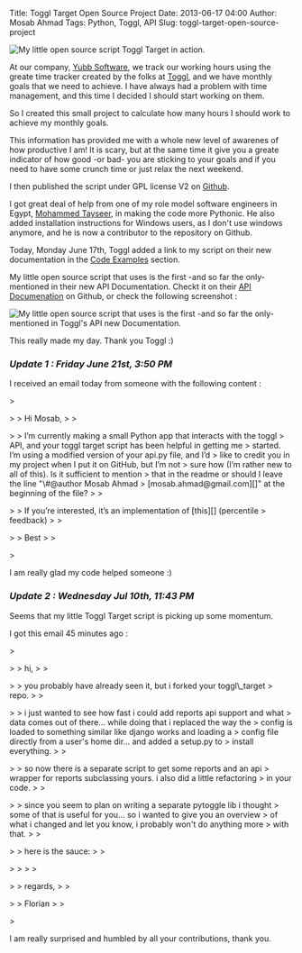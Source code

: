 Title: Toggl Target Open Source Project
Date: 2013-06-17 04:00
Author: Mosab Ahmad
Tags: Python, Toggl, API
Slug: toggl-target-open-source-project

![My little open source script Toggl Target in action.][]

</p>

At our company, [Yubb Software][], we track our working hours using the
greate time tracker created by the folks at [Toggl][], and we have
monthly goals that we need to achieve. I have always had a problem with
time management, and this time I decided I should start working on them.

</p>

So I created this small project to calculate how many hours I should
work to achieve my monthly goals.

This information has provided me with a whole new level of awarenes of
how productive I am! It is scary, but at the same time it give you a
greate indicator of how good -or bad- you are sticking to your goals and
if you need to have some crunch time or just relax the next weekend.

</p>

I then published the script under GPL license V2 on [Github][].

I got great deal of help from one of my role model software engineers in
Egypt, [Mohammed Tayseer][], in making the code more Pythonic. He also
added installation instructions for Windows users, as I don't use
windows anymore, and he is now a contributor to the repository on
Github.

</p>

Today, Monday June 17th, Toggl added a link to my script on their new
documentation in the [Code Examples][] section.

</p>

My little open source script that uses is the first -and so far the
only- mentioned in their new API Documentation. Checkt it on their [API
Documenation][] on Github, or check the following screenshot :

</p>

![My little open source script that uses is the first -and so far the
only- mentioned in Toggl's API new Documentation.][]

</p>

This really made my day. Thank you Toggl :)

</p>

### ***Update 1 : Friday June 21st, 3:50 PM***

</p>

I received an email today from someone with the following content :

</p>
<p>
> </p>
>
> Hi Mosab,
>
> </p>
>
> I’m currently making a small Python app that interacts with the toggl
> API, and your toggl target script has been helpful in getting me
> started. I’m using a modified version of your api.py file, and I’d
> like to credit you in my project when I put it on GitHub, but I’m not
> sure how (I’m rather new to all of this). Is it sufficient to mention
> that in the readme or should I leave the line "\#@author Mosab Ahmad
> [mosab.ahmad@gmail.com][]" at the beginning of the file?
>
> </p>
>
> If you’re interested, it’s an implementation of [this][] (percentile
> feedback)
>
> </p>
>
> Best
>
> </p>
> <p>

</p>

I am really glad my code helped someone :)

</p>

### ***Update 2 : Wednesday Jul 10th, 11:43 PM***

</p>

Seems that my little Toggl Target script is picking up some momentum.

</p>

I got this email 45 minutes ago :

</p>
<p>
> </p>
>
> hi,
>
> </p>
>
> you probably have already seen it, but i forked your toggl\_target
> repo.
>
> </p>
>
> i just wanted to see how fast i could add reports api support and what
> data comes out of there... while doing that i replaced the way the
> config is loaded to something similar like django works and loading a
> config file directly from a user's home dir... and added a setup.py to
> install everything.
>
> </p>
>
> so now there is a separate script to get some reports and an api
> wrapper for reports subclassing yours. i also did a little refactoring
> in your code.
>
> </p>
>
> since you seem to plan on writing a separate pytoggle lib i thought
> some of that is useful for you... so i wanted to give you an overview
> of what i changed and let you know, i probably won't do anything more
> with that.
>
> </p>
>
> here is the sauce:
>
> </p>
>
> <https://github.com/fdemmer/toggl_target>
>
> </p>
>
> regards,
>
> </p>
>
> Florian
>
> </p>
> <p>

</p>

I am really surprised and humbled by all your contributions, thank you.

</p>

  [My little open source script Toggl Target in action.]: http://farm4.staticflickr.com/3832/9067864209_17b3b8d1c8_o.png
  [Yubb Software]: http://www.yubb-software.com
  [Toggl]: http://www.toggl.com
  [Github]: https://github.com/mos3abof/toggl_target
  [Mohammed Tayseer]: http://www.mtayseer.net/
  [Code Examples]: https://github.com/toggl/toggl_api_docs
  [API Documenation]: https://github.com/toggl/toggl_api_docs#code-examples
  [My little open source script that uses is the first -and so far the
  only- mentioned in Toggl's API new Documentation.]: http://farm8.staticflickr.com/7432/9069807810_0084073717_b.jpg
  [mosab.ahmad@gmail.com]: http://www.mos3abof.com/feeds/mailto:mosab.ahmad@gmail.com
  [this]: http://blog.sethroberts.net/2011/05/01/percentile-feedback-and-productivity/
